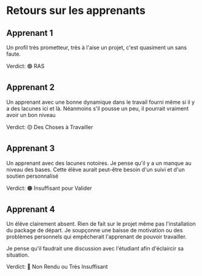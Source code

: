 # Retours sur les apprenants

## Apprenant 1

Un profil très prometteur, très à l'aise un projet, c'est quasiment un sans faute.

Verdict: 🟢 RAS

## Apprenant 2

Un apprenant avec une bonne dynamique dans le travail fourni même si il y a des lacunes ici et là. Néanmoins s'il pousse un peu, il pourrait vraiment avoir un bon niveau

Verdict: 🟡 Des Choses à Travailler

## Apprenant 3

Un apprenant avec des lacunes notoires. Je pense qu'il y a un manque au niveau des bases.
Cette élève aurait peut-être besoin d'un suivi et d'un soutien personnalisé

Verdict: 🟠 Insuffisant pour Valider

## Apprenant 4

Un élève clairement absent. Rien de fait sur le projet même pas l'installation du package de départ.
Je soupçonne une baisse de motivation ou des problèmes personnels qui empêcherait l'apprenant de pouvoir travailler.

Je pense qu'il faudrait une discussion avec l'étudiant afin d'éclaircir sa situation.

Verdict: 🔴 Non Rendu ou Très Insuffisant
